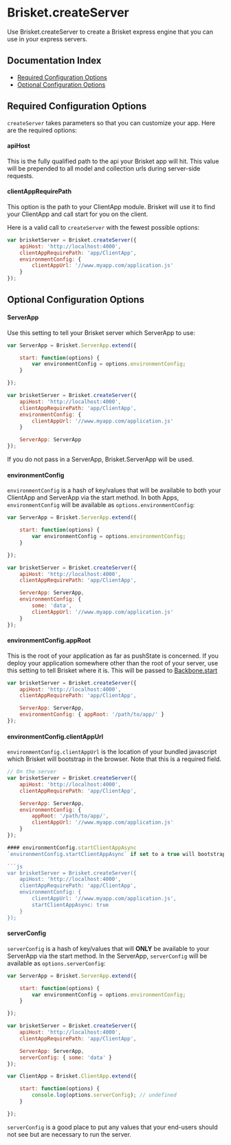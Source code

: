 Brisket.createServer
==================
Use Brisket.createServer to create a Brisket express engine that you can use in your express servers.

## Documentation Index

* [Required Configuration Options](#required-configuration-options)
* [Optional Configuration Options](#optional-configuration-options)

## Required Configuration Options
`createServer` takes parameters so that you can customize your app. Here are the required options:

#### apiHost
This is the fully qualified path to the api your Brisket app will hit. This value will be prepended to all model and collection urls during server-side requests.

#### clientAppRequirePath
This option is the path to your ClientApp module. Brisket will use it to find your ClientApp and call start for you on the client.

Here is a valid call to `createServer` with the fewest possible options:

```js
var brisketServer = Brisket.createServer({
    apiHost: 'http://localhost:4000',
    clientAppRequirePath: 'app/ClientApp',
    environmentConfig: {
        clientAppUrl: '//www.myapp.com/application.js'
    }
});
```

## Optional Configuration Options

#### ServerApp
Use this setting to tell your Brisket server which ServerApp to use:

```js
var ServerApp = Brisket.ServerApp.extend({

    start: function(options) {
        var environmentConfig = options.environmentConfig;
    }

});

var brisketServer = Brisket.createServer({
    apiHost: 'http://localhost:4000',
    clientAppRequirePath: 'app/ClientApp',
    environmentConfig: {
        clientAppUrl: '//www.myapp.com/application.js'
    }

    ServerApp: ServerApp
});
```

If you do not pass in a ServerApp, Brisket.ServerApp will be used.

#### environmentConfig
`environmentConfig` is a hash of key/values that will be available to both your ClientApp and ServerApp via the start method. In both Apps, `environmentConfig` will be available as `options.environmentConfig`:

```js
var ServerApp = Brisket.ServerApp.extend({

    start: function(options) {
        var environmentConfig = options.environmentConfig;
    }

});

var brisketServer = Brisket.createServer({
    apiHost: 'http://localhost:4000',
    clientAppRequirePath: 'app/ClientApp',

    ServerApp: ServerApp,
    environmentConfig: {
        some: 'data',
        clientAppUrl: '//www.myapp.com/application.js'
    }
});
```

#### environmentConfig.appRoot
This is the root of your application as far as pushState is concerned. If you deploy your application somewhere other than the root of your server, use this setting to tell Brisket where it is. This will be passed to [Backbone.start](http://backbonejs.org/#History-start)

```js
var brisketServer = Brisket.createServer({
    apiHost: 'http://localhost:4000',
    clientAppRequirePath: 'app/ClientApp',

    ServerApp: ServerApp,
    environmentConfig: { appRoot: '/path/to/app/' }
});
```

#### environmentConfig.clientAppUrl
`environmentConfig.clientAppUrl` is the location of your bundled javascript which Brisket will bootstrap in the browser. Note that this is a required field.

```js
// On the server
var brisketServer = Brisket.createServer({
    apiHost: 'http://localhost:4000',
    clientAppRequirePath: 'app/ClientApp',

    ServerApp: ServerApp,
    environmentConfig: {
        appRoot: '/path/to/app/',
        clientAppUrl: '//www.myapp.com/application.js'
    }
});

#### environmentConfig.startClientAppAsync
`environmentConfig.startClientAppAsync` if set to a true will bootstrap the client application in the browser asynchronously. The default is synchronous

```js
var brisketServer = Brisket.createServer({
    apiHost: 'http://localhost:4000',
    clientAppRequirePath: 'app/ClientApp',
    environmentConfig: {
        clientAppUrl: '//www.myapp.com/application.js',
        startClientAppAsync: true
    }
});
```


#### serverConfig
`serverConfig` is a hash of key/values that will **ONLY** be available to your ServerApp via the start method. In the ServerApp, `serverConfig` will be available as `options.serverConfig`:

```js
var ServerApp = Brisket.ServerApp.extend({

    start: function(options) {
        var environmentConfig = options.environmentConfig;
    }

});

var brisketServer = Brisket.createServer({
    apiHost: 'http://localhost:4000',
    clientAppRequirePath: 'app/ClientApp',

    ServerApp: ServerApp,
    serverConfig: { some: 'data' }
});

var ClientApp = Brisket.ClientApp.extend({

    start: function(options) {
        console.log(options.serverConfig); // undefined
    }

});
```

`serverConfig` is a good place to put any values that your end-users should not see but are necessary to run the server.
